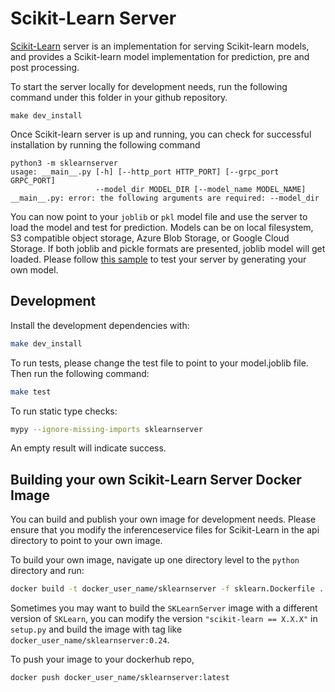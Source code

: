 # Scikit-Learn Server

[Scikit-Learn](https://scikit-learn.org/stable/) server is an implementation for serving Scikit-learn models, and provides a Scikit-learn model implementation for prediction, pre and post processing.

To start the server locally for development needs, run the following command under this folder in your github repository.

```
make dev_install
```

Once Scikit-learn server is up and running, you can check for successful installation by running the following command

```
python3 -m sklearnserver
usage: __main__.py [-h] [--http_port HTTP_PORT] [--grpc_port GRPC_PORT]
                   --model_dir MODEL_DIR [--model_name MODEL_NAME]
__main__.py: error: the following arguments are required: --model_dir
```

You can now point to your `joblib` or `pkl` model file and use the server to load the model and test for prediction. Models can be on local filesystem, S3 compatible object storage, Azure Blob Storage, or Google Cloud Storage. If both joblib and pickle formats are presented, joblib model will get loaded. Please follow [this sample](https://github.com/kserve/kserve/tree/master/docs/samples/v1beta1/sklearn/v1) to test your server by generating your own model.

## Development

Install the development dependencies with:

```bash
make dev_install
```

To run tests, please change the test file to point to your model.joblib file. Then run the following command:

```bash
make test
```

To run static type checks:

```bash
mypy --ignore-missing-imports sklearnserver
```
An empty result will indicate success.

## Building your own Scikit-Learn Server Docker Image

You can build and publish your own image for development needs. Please ensure that you modify the inferenceservice files for Scikit-Learn in the api directory to point to your own image.

To build your own image, navigate up one directory level to the `python` directory and run:

```bash
docker build -t docker_user_name/sklearnserver -f sklearn.Dockerfile .
```

Sometimes you may want to build the `SKLearnServer` image with a different version of `SKLearn`, you can modify the version `"scikit-learn == X.X.X"` in `setup.py` and build the image with
tag like `docker_user_name/sklearnserver:0.24`.

To push your image to your dockerhub repo,

```bash
docker push docker_user_name/sklearnserver:latest
```
